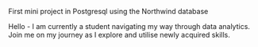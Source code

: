 First mini project in Postgresql using the Northwind database

Hello - I am currently a student navigating my way through data analytics. Join me on my journey as I explore and utilise newly acquired skills.
